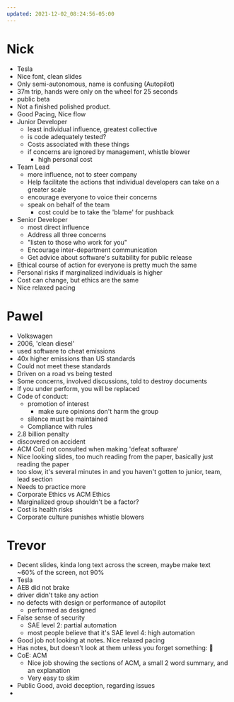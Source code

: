 ```yaml
---
updated: 2021-12-02_08:24:56-05:00
---
```

# Nick
* Tesla
* Nice font, clean slides
* Only semi-autonomous, name is confusing (Autopilot)
* 37m trip, hands were only on the wheel for 25 seconds
* public beta
* Not a finished polished product. 
* Good Pacing, Nice flow
* Junior Developer
	* least individual influence, greatest collective
	* is code adequately tested?
	* Costs associated with these things
	* if concerns are ignored by management, whistle blower
		* high personal cost
* Team Lead
	* more influence, not to steer company
	* Help facilitate the actions that individual developers can take on a greater scale
	* encourage everyone to voice their concerns
	* speak on behalf of the team
		* cost could be to take the 'blame' for pushback
* Senior Developer
	* most direct influence
	* Address all three concerns
	* "listen to those who work for you"
	* Encourage inter-department communication
	* Get advice about software's suitability for public release
* Ethical course of action for everyone is pretty much the same
* Personal risks if marginalized individuals is higher
* Cost can change, but ethics are the same
* Nice relaxed pacing

# Pawel
* Volkswagen
* 2006, 'clean diesel'
* used software to cheat emissions
* 40x higher emissions than US standards
* Could not meet these standards
* Driven on a road vs being tested
* Some concerns, involved discussions, told to destroy documents
* If you under perform, you will be replaced
* Code of conduct:
	* promotion of interest
		* make sure opinions don't harm the group
	* silence must be maintained
	* Compliance with rules
* 2.8 billion penalty
* discovered on accident
* ACM CoE not consulted when making 'defeat software'
* Nice looking slides, too much reading from the paper, basically just reading the paper
* too slow, it's several minutes in and you haven't gotten to junior, team, lead section
* Needs to practice more
* Corporate Ethics vs ACM Ethics
* Marginalized group shouldn't be a factor?
* Cost is health risks
* Corporate culture punishes whistle blowers 


# Trevor
* Decent slides, kinda long text across the screen, maybe make text ~60% of the screen, not 90%
* Tesla
* AEB did not brake
* driver didn't take any action
* no defects with design or performance of autopilot
	* performed as designed
* False sense of security
	* SAE level 2: partial automation
	* most people believe that it's SAE level 4: high automation
* Good job not looking at notes. Nice relaxed pacing
* Has notes, but doesn't look at them unless you forget something: 💯
* CoE: ACM
	* Nice job showing the sections of ACM, a small 2 word summary, and an explanation
	* Very easy to skim
* Public Good, avoid deception, regarding issues
* 
 